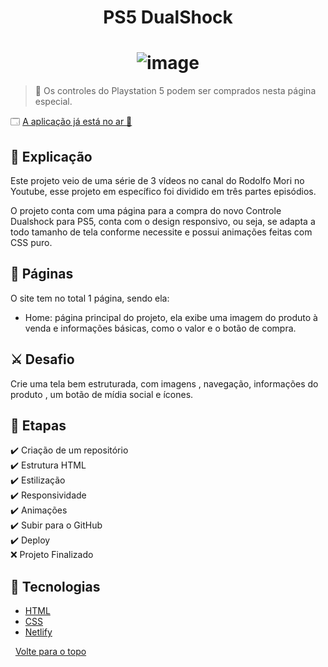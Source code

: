 <h1 align="center" id="top"> PS5 DualShock</h1>
<h1 align=center> 
<img src="https://github.com/brunowzz/ps5-3.0/blob/master/img/ps5.png?raw=true" alt="image">
</h1>

> 🔎 Os controles do Playstation 5 podem ser comprados nesta página especial.

🗔 <a href="https://heroic-genie-635e5d.netlify.app/"> A aplicação já está no ar 🎉 </a><br>

## :page_facing_up: Explicação

Este projeto veio de uma série de 3 vídeos no canal do Rodolfo Mori no Youtube, esse projeto em específico foi dividido em três partes episódios.  
 
O projeto conta com uma página para a compra do novo Controle Dualshock para PS5, conta com o design responsivo, ou seja, se adapta a todo tamanho de tela conforme necessite e possui animações feitas com CSS puro. 


## 📁 Páginas

O site tem no total 1 página, sendo ela:
<ul>
  <li> Home: página principal do projeto, ela exibe uma imagem do produto à venda e informações básicas, como o valor e o botão de compra.
 </li>
</ul>  

## ⚔️ Desafio

Crie uma tela bem estruturada, com imagens , navegação, informações do produto , um botão de mídia social e ícones.

## 🎯 Etapas ##

:heavy_check_mark: Criação de um repositório <br>
:heavy_check_mark: Estrutura HTML <br>
:heavy_check_mark: Estilização <br>
:heavy_check_mark: Responsividade <br>
:heavy_check_mark: Animações <br>
:heavy_check_mark: Subir para o GitHub <br>
:heavy_check_mark: Deploy <br>
:x: Projeto Finalizado

## 🚀 Tecnologias ##

- [HTML](https://www.w3schools.com/TAgs/default.asp)
- [CSS](https://www.w3schools.com/css/default.asp)
- [Netlify](https://www.netlify.com/)



&#xa0;
<a href="#top">Volte para o topo</a>
